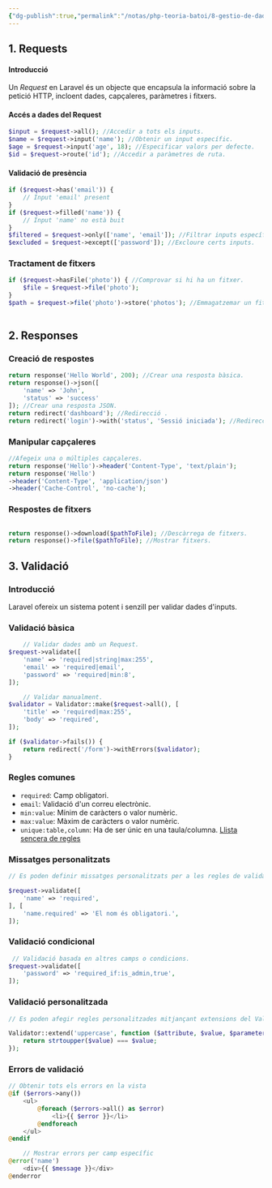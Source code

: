 ```yaml
---
{"dg-publish":true,"permalink":"/notas/php-teoria-batoi/8-gestio-de-dades-amb-laravel/7-requests-responses-i-validacio-en-laravel/"}
---
```


 
## **1. Requests**

#### **Introducció**
Un *Request* en Laravel és un objecte que encapsula la informació sobre la petició HTTP, incloent dades, capçaleres, paràmetres i fitxers.
 
#### **Accés a dades del Request**
  
 ```php
$input = $request->all(); //Accedir a tots els inputs.
$name = $request->input('name'); //Obtenir un input específic.
$age = $request->input('age', 18); //Especificar valors per defecte.
$id = $request->route('id'); //Accedir a paràmetres de ruta.
```
 
#### **Validació de presència**
 
```php
if ($request->has('email')) {
    // Input 'email' present
}
if ($request->filled('name')) {
    // Input 'name' no està buit
}
$filtered = $request->only(['name', 'email']); //Filtrar inputs específics.
$excluded = $request->except(['password']); //Excloure certs inputs.
```

### **Tractament de fitxers**
 
```php
if ($request->hasFile('photo')) { //Comprovar si hi ha un fitxer.
    $file = $request->file('photo');
}
$path = $request->file('photo')->store('photos'); //Emmagatzemar un fitxer.
    
```
 
## **2. Responses**

### **Creació de respostes**
 
```php
return response('Hello World', 200); //Crear una resposta bàsica.
return response()->json([
    'name' => 'John',
    'status' => 'success'
]); //Crear una resposta JSON.
return redirect('dashboard'); //Redirecció .
return redirect('login')->with('status', 'Sessió iniciada'); //Redirecció amb dades de sessió.
``` 
 
### **Manipular capçaleres**
 
```php
//Afegeix una o múltiples capçaleres.
return response('Hello')->header('Content-Type', 'text/plain');
return response('Hello')
->header('Content-Type', 'application/json')
->header('Cache-Control', 'no-cache');
```
 
### **Respostes de fitxers**
 
```php

return response()->download($pathToFile); //Descàrrega de fitxers.
return response()->file($pathToFile); //Mostrar fitxers.
``` 

## **3. Validació**

### **Introducció**
Laravel ofereix un sistema potent i senzill per validar dades d'inputs.
 
 
### **Validació bàsica**
 
```php
    // Validar dades amb un Request.
$request->validate([
    'name' => 'required|string|max:255',
    'email' => 'required|email',
    'password' => 'required|min:8',
]);
```
 
```php
    // Validar manualment.
$validator = Validator::make($request->all(), [
    'title' => 'required|max:255',
    'body' => 'required',
]);

if ($validator->fails()) {
    return redirect('/form')->withErrors($validator);
}
```
 
### **Regles comunes**
- `required`: Camp obligatori.
- `email`: Validació d'un correu electrònic.
- `min:value`: Mínim de caràcters o valor numèric.
- `max:value`: Màxim de caràcters o valor numèric.
- `unique:table,column`: Ha de ser únic en una taula/columna.
[Llista sencera de regles](https://laravel.com/docs/11.x/validation#available-validation-rules)
 

### **Missatges personalitzats**

```php
// Es poden definir missatges personalitzats per a les regles de validació.

$request->validate([
    'name' => 'required',
], [
    'name.required' => 'El nom és obligatori.',
]);
```
    
 
### **Validació condicional**

```php
 // Validació basada en altres camps o condicions.
$request->validate([
    'password' => 'required_if:is_admin,true',
]);
```

### **Validació personalitzada**

```php
// Es poden afegir regles personalitzades mitjançant extensions del Validator.

Validator::extend('uppercase', function ($attribute, $value, $parameters, $validator) {
    return strtoupper($value) === $value;
});
```
 
### **Errors de validació**
 

```php
// Obtenir tots els errors en la vista
@if ($errors->any())
    <ul>
        @foreach ($errors->all() as $error)
            <li>{{ $error }}</li>
        @endforeach
    </ul>
@endif
```
 
```php
    // Mostrar errors per camp específic
@error('name')
    <div>{{ $message }}</div>
@enderror
```
 
